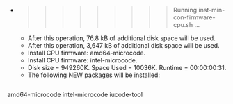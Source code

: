 * >>>>>>>>> Running inst-min-con-firmware-cpu.sh ...
  * After this operation, 76.8 kB of additional disk space will be used.
  * After this operation, 3,647 kB of additional disk space will be used.
  * Install CPU firmware: amd64-microcode.
  * Install CPU firmware: intel-microcode.
  * Disk size = 949260K. Space Used = 10036K. Runtime = 00:00:00:31.
  * The following NEW packages will be installed:
  ```bash
amd64-microcode intel-microcode iucode-tool
  ```
